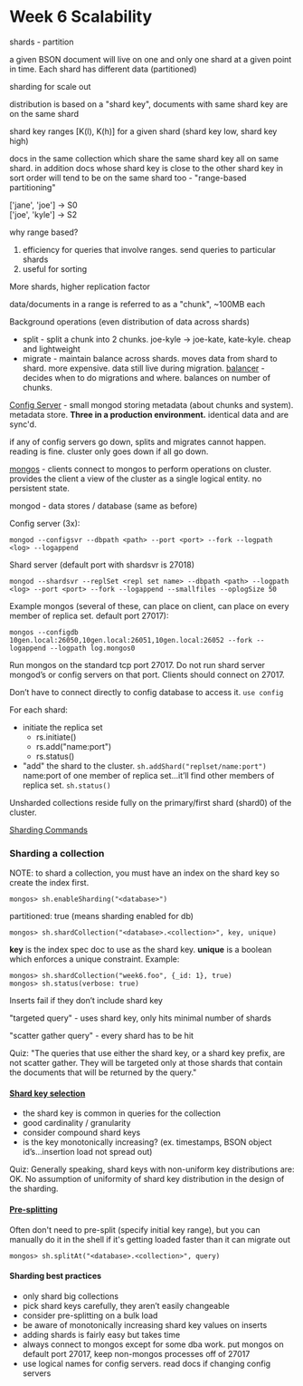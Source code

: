 # Week 6 Scalability

shards - partition

a given BSON document will live on one and only one shard at a given point in time.  Each shard has different data (partitioned)

sharding for scale out

distribution is based on a "shard key", documents with same shard key are on the same shard

shard key ranges [K(l), K(h)] for a given shard (shard key low, shard key high)

docs in the same collection which share the same shard key all on same shard.  in addition docs whose shard key is close to the other shard key in sort order will tend to be on the same shard too - "range-based partitioning"

['jane', 'joe'] -> S0  
['joe', 'kyle'] -> S2

why range based?
1. efficiency for queries that involve ranges.  send queries to particular shards
2. useful for sorting

More shards, higher replication factor

data/documents in a range is referred to as a "chunk", ~100MB each

Background operations (even distribution of data across shards)
- split - split a chunk into 2 chunks. joe-kyle -> joe-kate, kate-kyle.  cheap and lightweight
- migrate - maintain balance across shards.  moves data from shard to shard.  more expensive.  data still live during migration.  [balancer](https://docs.mongodb.org/manual/tutorial/manage-sharded-cluster-balancer/) - decides when to do migrations and where.  balances on number of chunks.


[Config Server](https://docs.mongodb.org/manual/core/sharded-cluster-config-servers/) - small mongod storing metadata (about chunks and system).  metadata store.  **Three in a production environment.**  identical data and are sync'd.  

if any of config servers go down, splits and migrates cannot happen.  reading is fine.  cluster only goes down if all go down.

[mongos](https://docs.mongodb.org/manual/reference/program/mongos/) - clients connect to mongos to perform operations on cluster.  provides the client a view of the cluster as a single logical entity.  no persistent state.

mongod - data stores / database (same as before)

Config server (3x):

    mongod --configsvr --dbpath <path> --port <port> --fork --logpath <log> --logappend

Shard server (default port with shardsvr is 27018)

    mongod --shardsvr --replSet <repl set name> --dbpath <path> --logpath <log> --port <port> --fork --logappend --smallfiles --oplogSize 50

Example mongos (several of these, can place on client, can place on every member of replica set.  default port 27017):

    mongos --configdb 10gen.local:26050,10gen.local:26051,10gen.local:26052 --fork --logappend --logpath log.mongos0

Run mongos on the standard tcp port 27017.  Do not run shard server mongod’s or config servers on that port.  Clients should connect on 27017.

Don’t have to connect directly to config database to access it.  ```use config```

For each shard:

- initiate the replica set 
  - rs.initiate()
  - rs.add("name:port")
  - rs.status()
- "add" the shard to the cluster.  ```sh.addShard("replset/name:port")```  name:port of one member of replica set...it’ll find other members of replica set.  ```sh.status()```

Unsharded collections reside fully on the primary/first shard (shard0) of the cluster.

[Sharding Commands](https://docs.mongodb.org/manual/reference/command/nav-sharding/)

### Sharding a collection

NOTE: to shard a collection, you must have an index on the shard key so create the index first.

    mongos> sh.enableSharding("<database>")

partitioned: true (means sharding enabled for db)

    mongos> sh.shardCollection("<database>.<collection>", key, unique)

**key** is the index spec doc to use as the shard key.  **unique** is a boolean which enforces a unique constraint.  Example:

    mongos> sh.shardCollection("week6.foo", {_id: 1}, true)
    mongos> sh.status(verbose: true)

Inserts fail if they don’t include shard key

"targeted query" - uses shard key, only hits minimal number of shards

"scatter gather query" - every shard has to be hit

Quiz: "The queries that use either the shard key, or a shard key prefix, are not scatter gather.  They will be targeted only at those shards that contain the documents that will be returned by the query."

#### [Shard key selection](https://docs.mongodb.org/manual/tutorial/choose-a-shard-key/)
- the shard key is common in queries for the collection
- good cardinality / granularity
- consider compound shard keys
- is the key monotonically increasing? (ex. timestamps, BSON object id’s...insertion load not spread out)

Quiz: Generally speaking, shard keys with non-uniform key distributions are: OK.  No assumption of uniformity of shard key distribution in the design of the sharding.

#### [Pre-splitting](https://docs.mongodb.org/manual/reference/method/sh.splitAt/)
Often don't need to pre-split (specify initial key range), but you can manually do it in the shell if it's getting loaded faster than it can migrate out

    mongos> sh.splitAt("<database>.<collection>", query)

#### Sharding best practices
- only shard big collections
- pick shard keys carefully, they aren’t easily changeable
- consider pre-splitting on a bulk load
- be aware of monotonically increasing shard key values on inserts
- adding shards is fairly easy but takes time
- always connect to mongos except for some dba work.  put mongos on default port 27017, keep non-mongos processes off of 27017
- use logical names for config servers.  read docs if changing config servers
